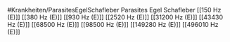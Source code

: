 #Krankheiten/ParasitesEgelSchafleber
Parasites Egel Schafleber
[[150 Hz (E)]]
[[380 Hz (E)]]
[[930 Hz (E)]]
[[2520 Hz (E)]]
[[31200 Hz (E)]]
[[43430 Hz (E)]]
[[68500 Hz (E)]]
[[98500 Hz (E)]]
[[149280 Hz (E)]]
[[496010 Hz (E)]]